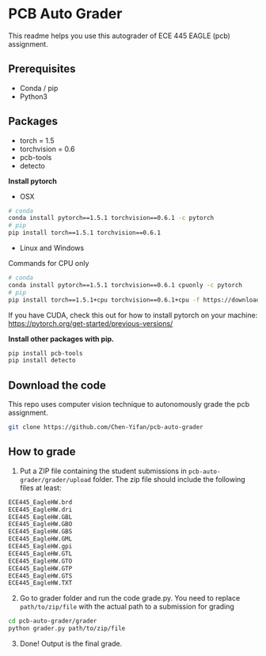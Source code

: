 # PCB Auto Grader
This readme helps you use this autograder of ECE 445 EAGLE (pcb) assignment. 

## Prerequisites 

- Conda / pip
- Python3

## Packages
* torch = 1.5
* torchvision = 0.6
* pcb-tools
* detecto

**Install pytorch**

- OSX
```bash
# conda
conda install pytorch==1.5.1 torchvision==0.6.1 -c pytorch
# pip
pip install torch==1.5.1 torchvision==0.6.1
```
- Linux and Windows

Commands for CPU only 

```bash
# conda 
conda install pytorch==1.5.1 torchvision==0.6.1 cpuonly -c pytorch
# pip
pip install torch==1.5.1+cpu torchvision==0.6.1+cpu -f https://download.pytorch.org/whl/torch_stable.html
```
If you have CUDA, check this out for how to install pytorch on your machine: https://pytorch.org/get-started/previous-versions/

**Install other packages with pip.**
```bash
pip install pcb-tools
pip install detecto
```

## Download the code
This repo uses computer vision technique to autonomously grade the pcb assignment.  
```bash
git clone https://github.com/Chen-Yifan/pcb-auto-grader
```
## How to grade
1. Put a ZIP file containing the student submissions in `pcb-auto-grader/grader/upload` folder. The zip file should include the following files at least:
```bash
ECE445_EagleHW.brd
ECE445_EagleHW.dri
ECE445_EagleHW.GBL
ECE445_EagleHW.GBO
ECE445_EagleHW.GBS
ECE445_EagleHW.GML
ECE445_EagleHW.gpi
ECE445_EagleHW.GTL
ECE445_EagleHW.GTO
ECE445_EagleHW.GTP
ECE445_EagleHW.GTS
ECE445_EagleHW.TXT
```

2. Go to grader folder and run the code grade.py. You need to replace `path/to/zip/file` with the actual path to a submission for grading
```bash
cd pcb-auto-grader/grader
python grader.py path/to/zip/file
```

3. Done! Output is the final grade.
